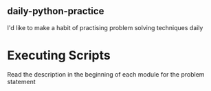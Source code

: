 ## daily-python-practice
I'd like to make a habit of practising problem solving techniques daily

# Executing Scripts
Read the description in the beginning of each module for the problem statement 
